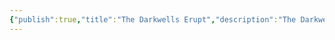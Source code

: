 ```yaml
---
{"publish":true,"title":"The Darkwells Erupt","description":"The Darkwells of the Frostbore Peaks begin to erupt with water, a phenomenon that continues for 250 years. This floods much of the central continent of Selerim. Many regions that were once connected are now isolated from each other by an unnaturally cold body of water.","created":"2025-07-02T15:09:17.000-04:00","modified":"2025-07-02T17:09:46.000-04:00","published":"2025-07-02T17:09:46.000-04:00","tags":["timeline"],"cssclasses":"","event-date":-1000,"display-date":"1,000 B.T."}
---
```


